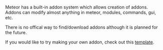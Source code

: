 Meteor has a built-in addon system which allows creation of addons.
Addons can modify almost anything in meteor, modules, commands, gui, etc.

There is no offical way to find/download addons although it is planned for the future.

If you would like to try making your own addon, check out this [template](https://github.com/MeteorDevelopment/meteor-addon-template).